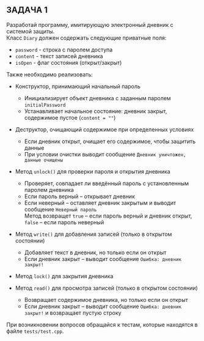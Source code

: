 ## ЗАДАЧА 1

Разработай программу, имитирующую электронный дневник с системой защиты.  
Класс `Diary` должен содержать следующие приватные поля:

- `password` - строка с паролем доступа
- `content` - текст записей дневника
- `isOpen` - флаг состояния (открыт/закрыт)

Также необходимо реализовать:

- Конструктор, принимающий начальный пароль
  - Инициализирует объект дневника с заданным паролем `initialPassword`
  - Устанавливает начальное состояние: дневник закрыт, содержимое пустое (`content = ""`)
    
- Деструктор, очищающий содержимое при определенных условиях
  - Если дневник открыт, очищает его содержимое, чтобы защитить данные
  - При условии очистки выводит сообщение `Дневник уничтожен, данные очищены`
 
- Метод `unlock()` для проверки пароля и открытия дневника
  - Проверяет, совпадает ли введённый пароль с установленным паролем дневника
  - Если пароль верный – открывает дневник
  - Если неверный – оставляет дневник закрытым и выводит сообщение `Неверный пароль`  
Метод возвращет `true` – если пароль верный и дневник открыт, `false` – если пароль неверный

- Метод `write()` для добавления записей (только в открытом состоянии)
  - Добавляет текст в дневник, но только если он открыт
  - Если дневник закрыт – выводит сообщение `Ошибка: дневник закрыт!`
    
- Метод `lock()` для закрытия дневника
  
- Метод `read()` для просмотра записей (только в открытом состоянии)
  - Возвращает содержимое дневника, но только если он открыт
  - Если дневник закрыт – выводит сообщение `Ошибка: дневник закрыт!` и возвращает пустую строку
    
При возникновении вопросов обращайся к тестам, которые находятся в файле `tests/test.cpp`.
